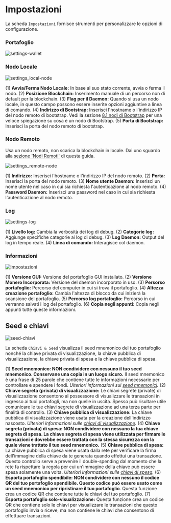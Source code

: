 # Impostazioni

La scheda `Impostazioni` fornisce strumenti per personalizzare le opzioni di configurazione.

### Portafoglio

![settings-wallet](media/black_settings-wallet.png)

### Nodo Locale

![settings_local-node](media/black_settings-node-local_node.png)

(1) **Avvia/Ferma Nodo Locale:** In base al suo stato corrente, avvia o ferma il nodo.
(2) **Posizione Blockchain:** Inserimento manuale di un percorso non di default per la blockchain.
(3) **Flag per il Daemon:** Quando si usa un nodo locale, in questo campo possono essere inserite opzioni aggiuntive a linea di comando.
(4) **Indirizzo di Bootstrap:** Inserisci l'hostname o l'indirizzo IP del nodo remoto di bootstrap. Vedi la sezione [8.1 nodi di Bootstrap](#8.1-bootstrap-nodes) per una veloce spiegazione su cosa è un nodo di Bootstrap.
(5) **Porta di Bootstrap:** Inserisci la porta del nodo remoto di bootstrap.

### Nodo Remoto

Usa un nodo remoto, non scarica la blockchain in locale. Dai uno sguardo alla [sezione 'Nodi Remoti'](#8-about-remote-nodes) di questa guida.

![settings_remote-node](media/black_settings-node-remote_node.png)

(1) **Indirizzo:** Inserisci l'hostname o l'indirizzo IP del nodo remoto.
(2) **Porta:** Inserisci la porta del nodo remoto.
(3) **Nome utente Daemon:** Inserisci un nome utente nel caso in cui sia richiesta l'autenticazione al nodo remoto.
(4) **Password Daemon:** Inserisci una password nel caso in cui sia richiesta l'autenticazione al nodo remoto.

### Log

![settings-log](media/black_settings-log.png)

(1) **Livello log:** Cambia la verbosità dei log di debug. 
(2) **Categorie log:** Aggiunge specifiche categorie ai log di debug.
(3) **Log Daemon:** Output del log in tempo reale.
(4) **Linea di comando:** Interagisce col daemon.

### Informazioni

![impostazioni](media/black_settings-info.png)

(1) **Versione GUI:** Versione del portafoglio GUI installato.
(2) **Versione Monero Incorporata:** Versione del daemon incorporato in uso.
(3) **Persorso portafoglio:** Percorso del computer in cui si trova il portafoglio.
(4) **Altezza creazione portafoglio:** Cambia l'altezza di blocco da cui inizierà la scansione del portafoglio.
(5) **Percorso log portafoglio:** Percorso in cui verranno salvati i log del portafoglio.
(6) **Copia negli appunti:** Copia negli appunti tutte queste informazioni.

## Seed e chiavi

![seed-chiavi](media/black_seed-keys.png)

La scheda `Chiavi & Seed` visualizza il seed mnemonico del tuo portafoglio nonché la chiave privata di visualizzazione, la chiave pubblica di visualizzazione, la chiave privata di spesa e la chiave pubblica di spesa.

(1) **Seed mnemonico: NON condividere con nessuno il tuo seed mnemonico. Conservane una copia in un luogo sicuro.** Il seed mnemonico è una frase di 25 parole che contiene tutte le informazioni necessarie per controllare e spendere i fondi. *Ulteriori informazioni sui [seed mnemonici](https://getmonero.org/it/resources/moneropedia/mnemonicseed.html).*
(2) **Chiave segreta (privata) di visualizzazione:** Le chiavi segrete (private) di visualizzazione consentono al possessore di visualizzare le transazioni in ingresso ai tuoi portafogli, ma non quelle in uscita. Spesso può risultare utile comunicare le tue chiavi segrete di visualizzazione ad una terza parte per finalità di controllo.
(3) **Chiave pubblica di visualizzazione:** La chiave pubblica di visualizzazione viene usata per la creazione dell'indirizzo nascosto. *Ulteriori informazioni sulle [chiavi di visualizzazione](https://getmonero.org/it/resources/moneropedia/viewkey.html).*
(4) **Chiave segreta (privata) di spesa: NON condividere con nessuno la tua chiave segreta di spesa. La chiave segreta di spesa viene utilizzata per firmare le transazioni e dovrebbe essere trattata con la stessa sicurezza con la quale viene trattato il tuo seed mnemonico.**
(5) **Chiave pubblica di spesa:** La chiave pubblica di spesa viene usata dalla rete per verificare la firma dell'immagine della chiave da te generata quando effettui una transazione. Questo controllo serve a prevenire il double-spending dal momento che la rete fa rispettare la regola per cui un'immagine della chiave può essere spesa solamente una volta. *Ulteriori informazioni sulle [chiavi di spesa](https://getmonero.org/it/resources/moneropedia/spendkey.html).*
(6) **Esporta portafoglio spendibile: NON condividere con nessuno il codice QR del tuo portafoglio spendibile. Questo codice può essere usato come un seed mnemonico per ripristinare il tuo portafoglio**. Questa funzione crea un codice QR che contiene tutte le chiavi del tuo portafoglio.
(7) **Esporta portafoglio solo-visualizzazione:** Questa funzione crea un codice QR che contiene solo le chiavi per visualizzare le transazioni che questo portafoglio invia o riceve, ma non contiene le chiavi che consentono di effettuare transazioni.

